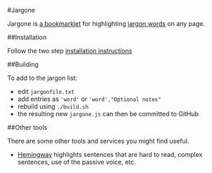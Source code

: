 #Jargone

Jargone is [a bookmarklet](http://lgss.github.io/jargone/install.html) for highlighting [jargon words](https://www.gov.uk/designprinciples/styleguide#item_4_1_3) on any page.

##Installation

Follow the two step [installation instructions](http://lgss.github.io/jargone/)

##Building

To add to the jargon list:

 - edit `jargonfile.txt`
 - add entries as `'word'` or `'word',"Optional notes"`
 - rebuild using `./build.sh`
 - the resulting new `jargone.js` can then be committed to GitHub
 
 
##Other tools

There are some other tools and services you might find useful. 

 - [Hemingway](http://www.hemingwayapp.com) highlights sentences that are hard to read, complex sentences, use of the passive voice, etc.
